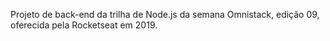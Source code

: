 Projeto de back-end da trilha de Node.js da semana Omnistack, edição 09, oferecida pela Rocketseat em 2019.
